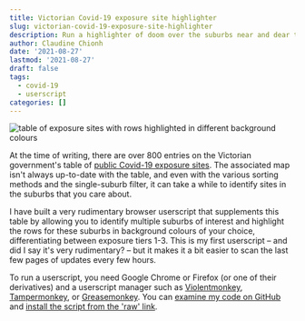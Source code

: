 ```yaml
---
title: Victorian Covid-19 exposure site highlighter
slug: victorian-covid-19-exposure-site-highlighter
description: Run a highlighter of doom over the suburbs near and dear to you
author: Claudine Chionh
date: '2021-08-27'
lastmod: '2021-08-27'
draft: false
tags:
  - covid-19
  - userscript
categories: []
---
```


![table of exposure sites with rows highlighted in different background colours](/images/2021-08-27-exposure-sites.png)

At the time of writing, there are over 800 entries on the Victorian government's table of [public Covid-19 exposure sites](https://www.coronavirus.vic.gov.au/exposure-sites). The associated map isn't always up-to-date with the table, and even with the various sorting methods and the single-suburb filter, it can take a while to identify sites in the suburbs that you care about.

I have built a very rudimentary browser userscript that supplements this table by allowing you to identify multiple suburbs of interest and highlight the rows for these suburbs in background colours of your choice, differentiating between exposure tiers 1-3. This is my first userscript – and did I say it's very rudimentary? – but it makes it a bit easier to scan the last few pages of updates every few hours.

To run a userscript, you need Google Chrome or Firefox (or one of their derivatives) and a userscript manager such as [Violentmonkey](https://violentmonkey.github.io/), [Tampermonkey](https://www.tampermonkey.net/), or [Greasemonkey](https://www.greasespot.net/). You can [examine my code on GitHub](https://github.com/claudinec/cc-userscripts/blob/main/vic-exposure-site-highlighter.user.js) and [install the script from the 'raw' link](https://github.com/claudinec/cc-userscripts/raw/main/vic-exposure-site-highlighter.user.js).
